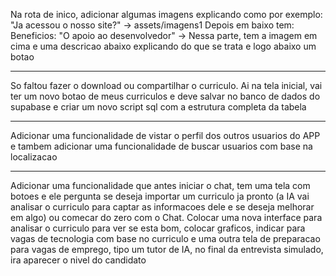 Na rota de inico, adicionar algumas imagens explicando como por exemplo:
"Ja acessou o nosso site?" -> assets/imagens1
Depois em baixo tem:
Beneficios:
"O apoio ao desenvolvedor" ->
Nessa parte, tem a imagem em cima e uma descricao abaixo explicando do que se trata e logo abaixo um botao

---

So faltou fazer o download ou compartilhar o curriculo. Ai na tela inicial, vai ter um novo botao de meus curriculos e deve salvar no banco de dados do supabase e criar um novo script sql com a estrutura completa da tabela

---

Adicionar uma funcionalidade de vistar o perfil dos outros usuarios do APP e tambem adicionar uma funcionalidade de buscar usuarios com base na localizacao

---

Adicionar uma funcionalidade que antes iniciar o chat, tem uma tela com
botoes e ele pergunta se deseja importar um curriculo ja pronto (a IA vai
analisar o curriculo para captar as informacoes dele e se deseja melhorar
em algo) ou comecar do zero com o Chat.
Colocar uma nova interface para analisar o curriculo para ver se esta bom,
colocar graficos, indicar para vagas de tecnologia com base no curriculo e
uma outra tela de preparacao para vagas de emprego, tipo um tutor de IA, no
final da entrevista simulado, ira aparecer o nivel do candidato
